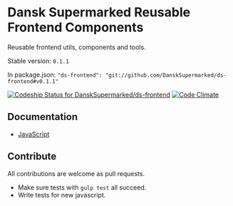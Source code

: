 # Dansk Supermarked Reusable Frontend Components

Reusable frontend utils, components and tools.

Stable version: `0.1.1`

In package.json: `"ds-frontend": "git://github.com/DanskSupermarked/ds-frontend#v0.1.1"`

[![Codeship Status for DanskSupermarked/ds-frontend](https://www.codeship.io/projects/95804c00-3030-0132-6740-125210022fc1/status)](https://www.codeship.io/projects/39717)
[![Code Climate](https://codeclimate.com/github/DanskSupermarked/ds-frontend/badges/gpa.svg)](https://codeclimate.com/github/DanskSupermarked/ds-frontend)

## Documentation

- [JavaScript](/docs/javascript.md)

## Contribute

All contributions are welcome as pull requests.

- Make sure tests with `gulp test` all succeed.
- Write tests for new javascript.
